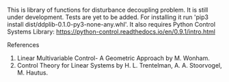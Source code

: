 This is library of functions for disturbance decoupling problem. It is still under development. Tests are yet to be added. For installing it run 'pip3 install dist/ddplib-0.1.0-py3-none-any.whl'. It also requires Python Control Systems Library: https://python-control.readthedocs.io/en/0.9.1/intro.html

References
1. Linear Multivariable Control- A Geometric Approach by M. Wonham.
2. Control Theory for Linear Systems by H. L. Trentelman, A. A. Stoorvogel, M. Hautus.
